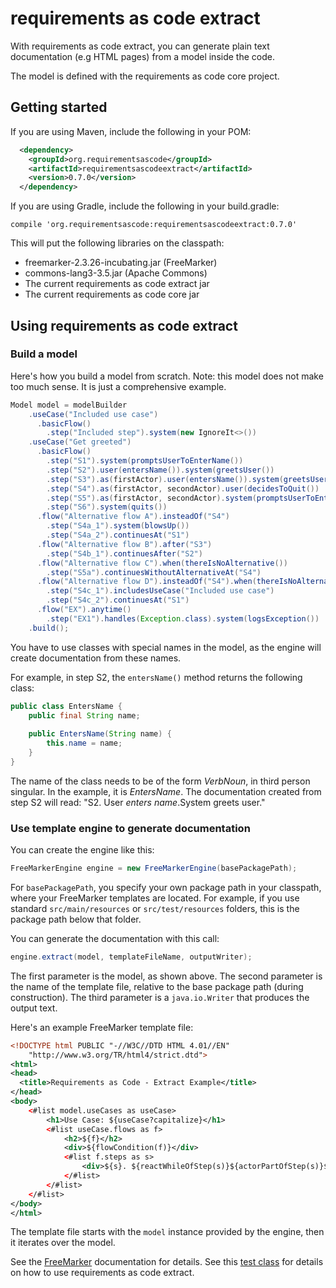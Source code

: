# requirements as code extract
With requirements as code extract, you can generate plain text documentation 
(e.g HTML pages) from a model inside the code. 

The model is defined with the requirements as code core project.

## Getting started
If you are using Maven, include the following in your POM:

``` xml
  <dependency>
    <groupId>org.requirementsascode</groupId>
    <artifactId>requirementsascodeextract</artifactId>
    <version>0.7.0</version>
  </dependency>
```

If you are using Gradle, include the following in your build.gradle:

```
compile 'org.requirementsascode:requirementsascodeextract:0.7.0'
```

This will put the following libraries on the classpath:
* freemarker-2.3.26-incubating.jar (FreeMarker)
* commons-lang3-3.5.jar (Apache Commons)
* The current requirements as code extract jar
* The current requirements as code core jar

## Using requirements as code extract
### Build a model
Here's how you build a model from scratch. 
Note: this model does not make too much sense. It is just a comprehensive example.

``` java
Model model = modelBuilder
    .useCase("Included use case")
      .basicFlow()
        .step("Included step").system(new IgnoreIt<>())
    .useCase("Get greeted")
      .basicFlow()
        .step("S1").system(promptsUserToEnterName())
        .step("S2").user(entersName()).system(greetsUser())
        .step("S3").as(firstActor).user(entersName()).system(greetsUser()).reactWhile(someConditionIsFulfilled())
        .step("S4").as(firstActor, secondActor).user(decidesToQuit())
        .step("S5").as(firstActor, secondActor).system(promptsUserToEnterName())
        .step("S6").system(quits())
      .flow("Alternative flow A").insteadOf("S4")
        .step("S4a_1").system(blowsUp())
        .step("S4a_2").continuesAt("S1")
      .flow("Alternative flow B").after("S3")
        .step("S4b_1").continuesAfter("S2")
      .flow("Alternative flow C").when(thereIsNoAlternative())
        .step("S5a").continuesWithoutAlternativeAt("S4")
      .flow("Alternative flow D").insteadOf("S4").when(thereIsNoAlternative())
        .step("S4c_1").includesUseCase("Included use case")
        .step("S4c_2").continuesAt("S1")
      .flow("EX").anytime()
      	.step("EX1").handles(Exception.class).system(logsException())
    .build();  
```

You have to use classes with special names in the model,
as the engine will create documentation from these names.
 
For example, in step S2, the ```entersName()``` method returns the following class:
``` java
public class EntersName {
	public final String name;
	
	public EntersName(String name) {
		this.name = name;
	}
}
```

The name of the class needs to be of the form _VerbNoun_, in third person singular.
In the example, it is _EntersName_. 
The documentation created from step S2 will read: "S2. User _enters name_.System greets user."

### Use template engine to generate documentation
You can create the engine like this:

``` java
FreeMarkerEngine engine = new FreeMarkerEngine(basePackagePath);
```

For ```basePackagePath```, you specify your own package path in your classpath, where your FreeMarker templates are located. For example, if you use standard ```src/main/resources``` or ```src/test/resources``` folders,
this is the package path below that folder. 

You can generate the documentation with this call:
``` java
engine.extract(model, templateFileName, outputWriter);
```

The first parameter is the model, as shown above.
The second parameter is the name of the template file, relative to the base package path (during construction).
The third parameter is a ```java.io.Writer``` that produces the output text.

Here's an example FreeMarker template file:

``` xml
<!DOCTYPE html PUBLIC "-//W3C//DTD HTML 4.01//EN"
    "http://www.w3.org/TR/html4/strict.dtd">
<html>
<head>
  <title>Requirements as Code - Extract Example</title>
</head>
<body>
  	<#list model.useCases as useCase>
  		<h1>Use Case: ${useCase?capitalize}</h1>
		<#list useCase.flows as f>
	  		<h2>${f}</h2>
	  		<div>${flowCondition(f)}</div>
			<#list f.steps as s>
				<div>${s}. ${reactWhileOfStep(s)}${actorPartOfStep(s)}${userPartOfStep(s)}${systemPartOfStep(s)}</div>
			</#list>
		</#list>
  	</#list>
</body>
</html>
```

The template file starts with the ```model``` instance provided by the engine, then it iterates over the model.

See the [FreeMarker](http://freemarker.org/docs/dgui.html) documentation for details.
See this [test class](https://github.com/bertilmuth/requirementsascode/blob/master/requirementsascodeextract/src/test/java/org/requirementsascode/extract/freemarker/FreemarkerEngineTest.java) for details on how to use requirements as code extract.
